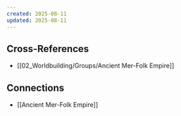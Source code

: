 ```yaml
---
created: 2025-08-11
updated: 2025-08-11
---
```




## Cross-References

- [[02_Worldbuilding/Groups/Ancient Mer-Folk Empire]]


## Connections

- [[Ancient Mer-Folk Empire]]
